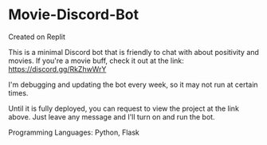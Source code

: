# Movie-Discord-Bot

Created on Replit

This is a minimal Discord bot that is friendly to chat with about positivity and movies. If you're a movie buff, check it out at the link: https://discord.gg/RkZhwWrY

I'm debugging and updating the bot every week, so it may not run at certain times.

Until it is fully deployed, you can request to view the project at the link above.
Just leave any message and I'll turn on and run the bot.

Programming Languages: Python, Flask
